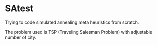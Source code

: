 # SAtest
Trying to code simulated annealing meta heuristics from scratch.

The problem used is TSP (Traveling Salesman Problem) with adjustable number of city.
